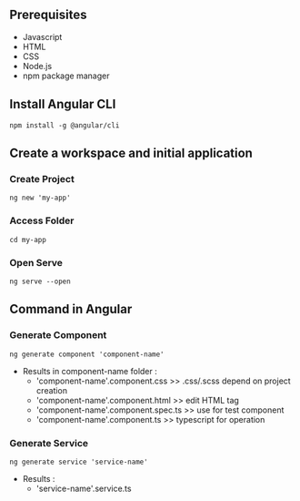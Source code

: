 ## Prerequisites
  - Javascript
  - HTML
  - CSS
  - Node.js
  - npm package manager
## Install Angular CLI
    npm install -g @angular/cli
## Create a workspace and initial application
### Create Project
    ng new 'my-app'
### Access Folder
    cd my-app
### Open Serve
    ng serve --open
## Command in Angular
### Generate Component
    ng generate component 'component-name'
   - Results in component-name folder :
      - 'component-name'.component.css      >> .css/.scss depend on project creation
      - 'component-name'.component.html     >> edit HTML tag
      - 'component-name'.component.spec.ts  >> use for test component
      - 'component-name'.component.ts       >> typescript for operation
### Generate Service
    ng generate service 'service-name'
   - Results :
      - 'service-name'.service.ts
